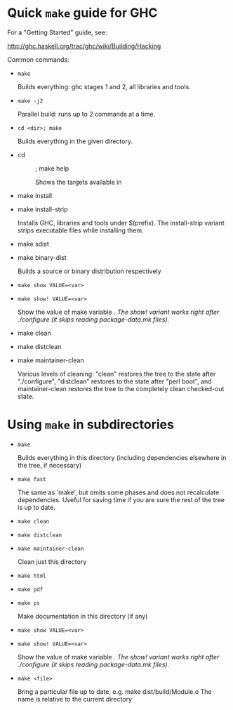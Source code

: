 Quick `make` guide for GHC
==========================

For a "Getting Started" guide, see:

  http://ghc.haskell.org/trac/ghc/wiki/Building/Hacking

Common commands:

  - `make`

    Builds everything: ghc stages 1 and 2, all libraries and tools.

  - `make -j2`

    Parallel build: runs up to 2 commands at a time.

  - `cd <dir>; make`

    Builds everything in the given directory.

  - cd <dir>; make help

    Shows the targets available in <dir>

  - make install
  - make install-strip

    Installs GHC, libraries and tools under $(prefix). The install-strip
    variant strips executable files while installing them.

  - make sdist
  - make binary-dist

    Builds a source or binary distribution respectively

  - `make show VALUE=<var>`
  - `make show! VALUE=<var>`

    Show the value of make variable <var>. The show! variant works right after
    ./configure (it skips reading package-data.mk files).

  - make clean
  - make distclean
  - make maintainer-clean

    Various levels of cleaning: "clean" restores the tree to the
    state after "./configure", "distclean" restores to the state
    after "perl boot", and maintainer-clean restores the tree to the
    completely clean checked-out state.

Using `make` in subdirectories
==============================

  - `make`

    Builds everything in this directory (including dependencies elsewhere
    in the tree, if necessary)

  - `make fast`

    The same as 'make', but omits some phases and does not
    recalculate dependencies.  Useful for saving time if you are sure
    the rest of the tree is up to date.

  - `make clean`
  - `make distclean`
  - `make maintainer-clean`

    Clean just this directory

  - `make html`
  - `make pdf`
  - `make ps`

    Make documentation in this directory (if any)

  - `make show VALUE=<var>`
  - `make show! VALUE=<var>`

    Show the value of make variable <var>. The show! variant works right after
    ./configure (it skips reading package-data.mk files).

  - `make <file>`

    Bring a particular file up to date, e.g. make dist/build/Module.o
    The name <file> is relative to the current directory
